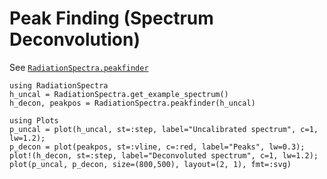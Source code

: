 # Peak Finding (Spectrum Deconvolution)

See [`RadiationSpectra.peakfinder`](@ref)

```@example
using RadiationSpectra 
h_uncal = RadiationSpectra.get_example_spectrum()
h_decon, peakpos = RadiationSpectra.peakfinder(h_uncal)

using Plots 
p_uncal = plot(h_uncal, st=:step, label="Uncalibrated spectrum", c=1, lw=1.2); 
p_decon = plot(peakpos, st=:vline, c=:red, label="Peaks", lw=0.3);
plot!(h_decon, st=:step, label="Deconvoluted spectrum", c=1, lw=1.2); 
plot(p_uncal, p_decon, size=(800,500), layout=(2, 1), fmt=:svg) 
```